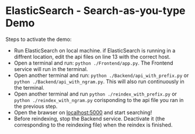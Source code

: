 # ElasticSearch - Search-as-you-type Demo
Steps to activate the demo:
* Run ElasticSearch on local machine.
if ElasticSearch is running in a diffrent location, edit the api files on line 13 with the correct host.
* Open a terminal and run: `python ./Frontend/app.py`. The Frontend service will run in the terminal.
* Open another terminal and run: `python ./Backend/api_with_prefix.py` or `python ./Backend/api_with_ngram.py`. This will also run continuously in the terminal.
* Open another terminal and run `python ./reindex_with_prefix.py` or `python ./reindex_with_ngram.py` corisponding to the api file you ran in the previous step.
* Open the brawser on [localhost:5000](http://localhost:5000/) and start searching!
* Before reindexing, stop the Backend service. Deactivate it (the corresponding to the reindexing file) when the reindex is finished.